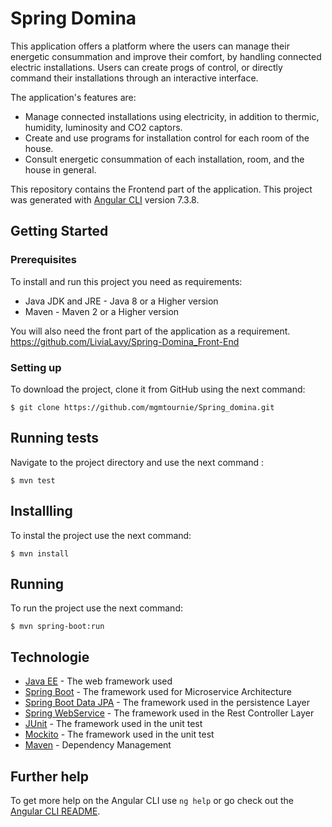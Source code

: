 # Spring Domina

This application offers a platform where the users can manage their energetic consummation and improve their comfort, by handling connected electric installations. Users can create progs of control, or directly command their installations through an interactive interface.

The application's features are:

- Manage connected installations using electricity, in addition to thermic, humidity, luminosity and CO2 captors.
- Create and use programs for installation control for each room of the house.
- Consult energetic consummation of each installation, room, and the house in general.

This repository contains the Frontend part of the application.
This project was generated with [Angular CLI](https://github.com/angular/angular-cli) version 7.3.8.

## Getting Started
### Prerequisites
To install and run this project you need as requirements:

 * Java JDK and JRE - Java 8 or a Higher version
 * Maven - Maven 2 or a Higher version

You will also need the front part of the application as a requirement.
https://github.com/LiviaLavy/Spring-Domina_Front-End
 
### Setting up
To download the project, clone it from GitHub using the next command:

```
$ git clone https://github.com/mgmtournie/Spring_domina.git
```
## Running tests

Navigate to the project directory and use the next command : 

 ````
 $ mvn test 
````

## Installling 

To instal the project use the next command:
````
$ mvn install 
````
## Running 

To run the project use the next command:
````* 
$ mvn spring-boot:run
````

## Technologie 

* [Java EE](https://www.oracle.com/technetwork/java/javaee/overview/index.html) - The web framework used
* [Spring Boot](https://spring.io/projects/spring-boot) - The framework used for Microservice Architecture
* [Spring Boot Data JPA](https://spring.io/projects/spring-data-jpa) - The framework used in the persistence Layer
* [Spring WebService](https://spring.io/projects/spring-ws) -  The framework used in the Rest Controller Layer
* [JUnit](https://junit.org/junit5/) - The framework used in the unit test
* [Mockito](https://site.mockito.org) - The framework used in the unit test
* [Maven](https://maven.apache.org) - Dependency Management



## Further help

To get more help on the Angular CLI use `ng help` or go check out the [Angular CLI README](https://github.com/angular/angular-cli/blob/master/README.md).
